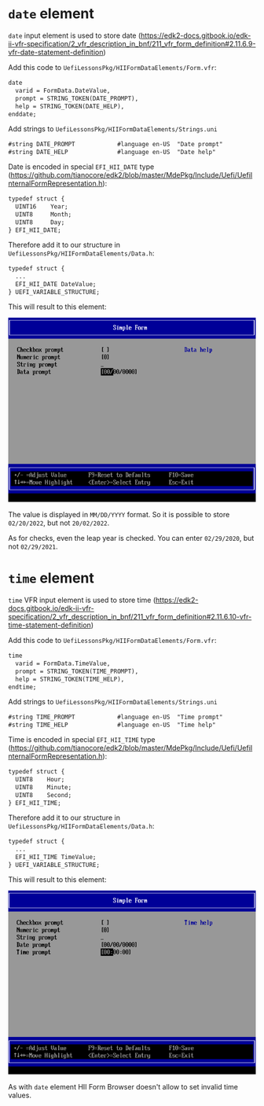 # `date` element

`date` input element is used to store date (https://edk2-docs.gitbook.io/edk-ii-vfr-specification/2_vfr_description_in_bnf/211_vfr_form_definition#2.11.6.9-vfr-date-statement-definition)

Add this code to `UefiLessonsPkg/HIIFormDataElements/Form.vfr`:
```
date
  varid = FormData.DateValue,
  prompt = STRING_TOKEN(DATE_PROMPT),
  help = STRING_TOKEN(DATE_HELP),
enddate;
```

Add strings to `UefiLessonsPkg/HIIFormDataElements/Strings.uni`
```
#string DATE_PROMPT            #language en-US  "Date prompt"
#string DATE_HELP              #language en-US  "Date help"
```

Date is encoded in special `EFI_HII_DATE` type (https://github.com/tianocore/edk2/blob/master/MdePkg/Include/Uefi/UefiInternalFormRepresentation.h):
```
typedef struct {
  UINT16    Year;
  UINT8     Month;
  UINT8     Day;
} EFI_HII_DATE;
```

Therefore add it to our structure in `UefiLessonsPkg/HIIFormDataElements/Data.h`:
```
typedef struct {
  ...
  EFI_HII_DATE DateValue;
} UEFI_VARIABLE_STRUCTURE;
```

This will result to this element:
 
![Date1](Date1.png?raw=true "Date1")

The value is displayed in `MM/DD/YYYY` format. So it is possible to store `02/20/2022`, but not `20/02/2022`.

As for checks, even the leap year is checked. You can enter `02/29/2020`, but not `02/29/2021`.

# `time` element

`time` VFR input element is used to store time (https://edk2-docs.gitbook.io/edk-ii-vfr-specification/2_vfr_description_in_bnf/211_vfr_form_definition#2.11.6.10-vfr-time-statement-definition)

Add this code to `UefiLessonsPkg/HIIFormDataElements/Form.vfr`:
```
time
  varid = FormData.TimeValue,
  prompt = STRING_TOKEN(TIME_PROMPT),
  help = STRING_TOKEN(TIME_HELP),
endtime;
```

Add strings to `UefiLessonsPkg/HIIFormDataElements/Strings.uni`
```
#string TIME_PROMPT            #language en-US  "Time prompt"
#string TIME_HELP              #language en-US  "Time help"
```

Time is encoded in special `EFI_HII_TIME` type (https://github.com/tianocore/edk2/blob/master/MdePkg/Include/Uefi/UefiInternalFormRepresentation.h):
```
typedef struct {
  UINT8    Hour;
  UINT8    Minute;
  UINT8    Second;
} EFI_HII_TIME;
```

Therefore add it to our structure in `UefiLessonsPkg/HIIFormDataElements/Data.h`:
```
typedef struct {
  ...
  EFI_HII_TIME TimeValue;
} UEFI_VARIABLE_STRUCTURE;
```

This will result to this element:

![Time1](Time1.png?raw=true "Time1")

As with `date` element HII Form Browser doesn't allow to set invalid time values.
